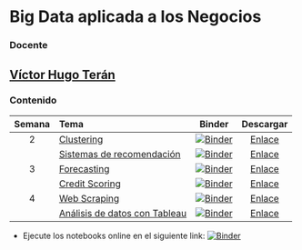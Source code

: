 # Big Data aplicada a los Negocios

### Docente

## [**Víctor Hugo Terán**](https://www.linkedin.com/in/vhteran/)

### Contenido

| Semana | Tema                                                         |                            Binder                            |                          Descargar                           |
| :----: | :----------------------------------------------------------- | :----------------------------------------------------------: | :----------------------------------------------------------: |
|   2    | [Clustering](https://nbviewer.org/github/vhteran/UDLA_Big_Data_aplicada_a_los_Negocios/blob/main/Clustering/Caso%20pr%C3%A1ctico%20%E2%80%93%20Clustering.ipynb) | [![Binder](https://mybinder.org/badge_logo.svg)](https://hub.gke2.mybinder.org/user/vhteran-udla_bi-_a_los_negocios-m7daa20q/lab/workspaces/auto-Z/tree/Clustering/Caso%20pr%C3%A1ctico%20%E2%80%93%20Clustering.ipynb) | [Enlace](https://github.com/vhteran/UDLA_Big_Data_aplicada_a_los_Negocios/archive/refs/heads/main.zip) |
|        | [Sistemas de recomendación](https://nbviewer.org/github/vhteran/UDLA_Big_Data_aplicada_a_los_Negocios/blob/main/Clustering/Caso%20pr%C3%A1ctico%20%E2%80%93%20Clustering.ipynb) | [![Binder](https://mybinder.org/badge_logo.svg)](https://hub.gke2.mybinder.org/user/vhteran-udla_bi-_a_los_negocios-m7daa20q/lab/workspaces/auto-Z/tree/Clustering/Caso%20pr%C3%A1ctico%20%E2%80%93%20Clustering.ipynb) | [Enlace](https://github.com/vhteran/UDLA_Big_Data_aplicada_a_los_Negocios/archive/refs/heads/main.zip) |
|   3    | [Forecasting](https://nbviewer.org/github/vhteran/UDLA_Big_Data_aplicada_a_los_Negocios/blob/main/Clustering/Caso%20pr%C3%A1ctico%20%E2%80%93%20Clustering.ipynb) | [![Binder](https://mybinder.org/badge_logo.svg)](https://hub.gke2.mybinder.org/user/vhteran-udla_bi-_a_los_negocios-m7daa20q/lab/workspaces/auto-Z/tree/Clustering/Caso%20pr%C3%A1ctico%20%E2%80%93%20Clustering.ipynb) | [Enlace](https://github.com/vhteran/UDLA_Big_Data_aplicada_a_los_Negocios/archive/refs/heads/main.zip) |
|        | [Credit Scoring](https://nbviewer.org/github/vhteran/UDLA_Big_Data_aplicada_a_los_Negocios/blob/main/Clustering/Caso%20pr%C3%A1ctico%20%E2%80%93%20Clustering.ipynb) | [![Binder](https://mybinder.org/badge_logo.svg)](https://hub.gke2.mybinder.org/user/vhteran-udla_bi-_a_los_negocios-m7daa20q/lab/workspaces/auto-Z/tree/Clustering/Caso%20pr%C3%A1ctico%20%E2%80%93%20Clustering.ipynb) | [Enlace](https://github.com/vhteran/UDLA_Big_Data_aplicada_a_los_Negocios/archive/refs/heads/main.zip) |
|   4    | [Web Scraping](https://nbviewer.org/github/vhteran/UDLA_Big_Data_aplicada_a_los_Negocios/blob/main/Clustering/Caso%20pr%C3%A1ctico%20%E2%80%93%20Clustering.ipynb) | [![Binder](https://mybinder.org/badge_logo.svg)](https://hub.gke2.mybinder.org/user/vhteran-udla_bi-_a_los_negocios-m7daa20q/lab/workspaces/auto-Z/tree/Clustering/Caso%20pr%C3%A1ctico%20%E2%80%93%20Clustering.ipynb) | [Enlace](https://github.com/vhteran/UDLA_Big_Data_aplicada_a_los_Negocios/archive/refs/heads/main.zip) |
|        | [Análisis de datos con Tableau](https://nbviewer.org/github/vhteran/UDLA_Big_Data_aplicada_a_los_Negocios/blob/main/Clustering/Caso%20pr%C3%A1ctico%20%E2%80%93%20Clustering.ipynb) | [![Binder](https://mybinder.org/badge_logo.svg)](https://hub.gke2.mybinder.org/user/vhteran-udla_bi-_a_los_negocios-m7daa20q/lab/workspaces/auto-Z/tree/Clustering/Caso%20pr%C3%A1ctico%20%E2%80%93%20Clustering.ipynb) | [Enlace](https://github.com/vhteran/UDLA_Big_Data_aplicada_a_los_Negocios/archive/refs/heads/main.zip) |

- Ejecute los notebooks online en el siguiente link: [![Binder](https://mybinder.org/badge_logo.svg)](https://mybinder.org/v2/gh/vhteran/UDLA_Big_Data_aplicada_a_los_Negocios/main)



